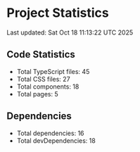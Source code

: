 # Project Statistics

Last updated: Sat Oct 18 11:13:22 UTC 2025

## Code Statistics

- Total TypeScript files: 45
- Total CSS files: 27
- Total components: 18
- Total pages: 5

## Dependencies

- Total dependencies: 16
- Total devDependencies: 18
